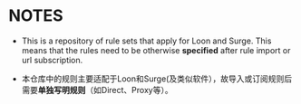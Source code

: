 # NOTES
- This is a repository of rule sets that apply for Loon and Surge. This means that the rules need to be otherwise **specified** after rule import or url subscription.

- 本仓库中的规则主要适配于Loon和Surge(及类似软件），故导入或订阅规则后需要**单独写明规则**（如Direct、Proxy等）。
